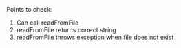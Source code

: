 </h1>Points to check:</h1>

1. Can call readFromFile
2. readFromFile returns correct string
3. readFromFile throws exception when file does not exist
